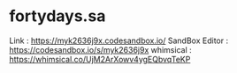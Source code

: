 
# fortydays.sa
Link : https://myk2636j9x.codesandbox.io/
SandBox Editor : https://codesandbox.io/s/myk2636j9x
whimsical : https://whimsical.co/UjM2ArXowv4ygEQbvqTeKP
